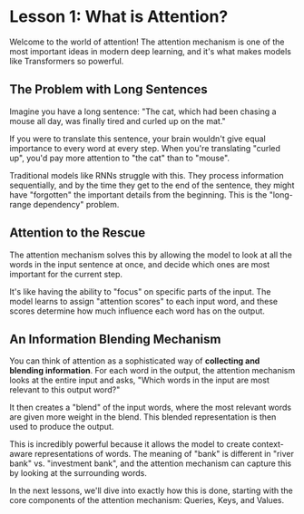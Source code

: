 # Lesson 1: What is Attention?

Welcome to the world of attention! The attention mechanism is one of the most important ideas in modern deep learning, and it's what makes models like Transformers so powerful.

## The Problem with Long Sentences

Imagine you have a long sentence: "The cat, which had been chasing a mouse all day, was finally tired and curled up on the mat."

If you were to translate this sentence, your brain wouldn't give equal importance to every word at every step. When you're translating "curled up", you'd pay more attention to "the cat" than to "mouse".

Traditional models like RNNs struggle with this. They process information sequentially, and by the time they get to the end of the sentence, they might have "forgotten" the important details from the beginning. This is the "long-range dependency" problem.

## Attention to the Rescue

The attention mechanism solves this by allowing the model to look at all the words in the input sentence at once, and decide which ones are most important for the current step.

It's like having the ability to "focus" on specific parts of the input. The model learns to assign "attention scores" to each input word, and these scores determine how much influence each word has on the output.

## An Information Blending Mechanism

You can think of attention as a sophisticated way of **collecting and blending information**. For each word in the output, the attention mechanism looks at the entire input and asks, "Which words in the input are most relevant to this output word?"

It then creates a "blend" of the input words, where the most relevant words are given more weight in the blend. This blended representation is then used to produce the output.

This is incredibly powerful because it allows the model to create context-aware representations of words. The meaning of "bank" is different in "river bank" vs. "investment bank", and the attention mechanism can capture this by looking at the surrounding words.

In the next lessons, we'll dive into exactly how this is done, starting with the core components of the attention mechanism: Queries, Keys, and Values.